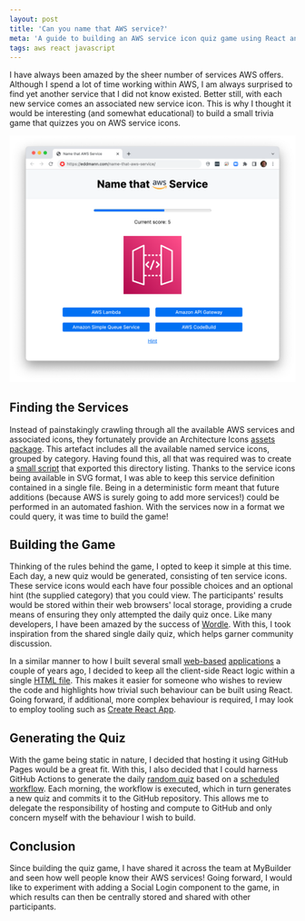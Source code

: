 ```yaml
---
layout: post
title: 'Can you name that AWS service?'
meta: 'A guide to building an AWS service icon quiz game using React and GitHub Actions.'
tags: aws react javascript
---
```


I have always been amazed by the sheer number of services AWS offers.
Although I spend a lot of time working within AWS, I am always surprised to find yet another service that I did not know existed.
Better still, with each new service comes an associated new service icon.
This is why I thought it would be interesting (and somewhat educational) to build a small trivia game that quizzes you on AWS service icons.

<!--more-->

<a href="https://eddmann.com/name-that-aws-service/"><img src="/uploads/can-you-name-that-aws-service/demo.png" /></a>

## Finding the Services

Instead of painstakingly crawling through all the available AWS services and associated icons, they fortunately provide an Architecture Icons [assets package](https://aws.amazon.com/architecture/icons/).
This artefact includes all the available named service icons, grouped by category.
Having found this, all that was required was to create a [small script](https://github.com/eddmann/name-that-aws-service/blob/main/export-services.js) that exported this directory listing.
Thanks to the service icons being available in SVG format, I was able to keep this service definition contained in a single file.
Being in a deterministic form meant that future additions (because AWS is surely going to add more services!) could be performed in an automated fashion.
With the services now in a format we could query, it was time to build the game!

## Building the Game

Thinking of the rules behind the game, I opted to keep it simple at this time.
Each day, a new quiz would be generated, consisting of ten service icons.
These service icons would each have four possible choices and an optional hint (the supplied category) that you could view.
The participants' results would be stored within their web browsers' local storage, providing a crude means of ensuring they only attempted the daily quiz once.
Like many developers, I have been amazed by the success of [Wordle](https://www.nytimes.com/games/wordle/index.html).
With this, I took inspiration from the shared single daily quiz, which helps garner community discussion.

In a similar manner to how I built several small [web-based](https://eddmann.com/posts/creating-a-contact-tracing-scanner-using-web-bluetooth/) [applications](https://eddmann.com/posts/building-a-nokia-composer-rtttl-player-and-wav-file-generator-in-the-browser/) a couple of years ago, I decided to keep all the client-side React logic within a single [HTML file](https://github.com/eddmann/name-that-aws-service/blob/main/public/index.html).
This makes it easier for someone who wishes to review the code and highlights how trivial such behaviour can be built using React.
Going forward, if additional, more complex behaviour is required, I may look to employ tooling such as [Create React App](https://create-react-app.dev/).

## Generating the Quiz

With the game being static in nature, I decided that hosting it using GitHub Pages would be a great fit.
With this, I also decided that I could harness GitHub Actions to generate the daily [random quiz](https://github.com/eddmann/name-that-aws-service/blob/main/generate-quiz.js) based on a [scheduled workflow](https://github.com/eddmann/name-that-aws-service/blob/main/.github/workflows/generate.yml).
Each morning, the workflow is executed, which in turn generates a new quiz and commits it to the GitHub repository.
This allows me to delegate the responsibility of hosting and compute to GitHub and only concern myself with the behaviour I wish to build.

## Conclusion

Since building the quiz game, I have shared it across the team at MyBuilder and seen how well people know their AWS services!
Going forward, I would like to experiment with adding a Social Login component to the game, in which results can then be centrally stored and shared with other participants.
